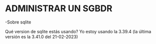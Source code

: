 # ADMINISTRAR UN SGBDR

-Sobre sqlite

Qué version de sqlite estás usando?
Yo estoy usando la 3.39.4 (la última versión es la 3.41.0 del 21-02-2023)

